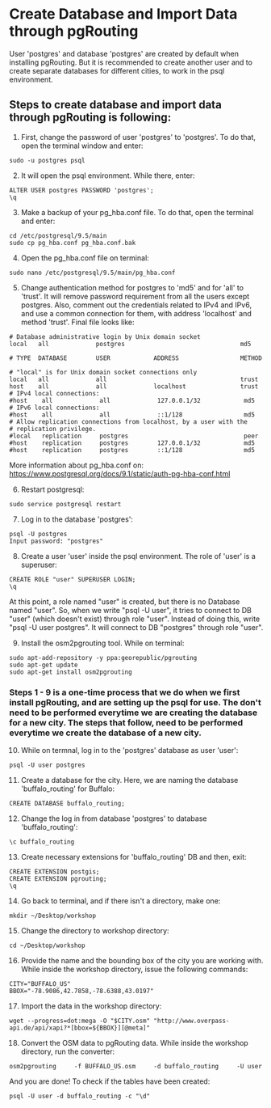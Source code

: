 # Create Database and Import Data through pgRouting
User 'postgres' and database 'postgres' are created by default when installing pgRouting. But it is recommended to create another user and to create separate databases for different cities, to work in the psql environment.

## Steps to create database and import data through pgRouting is following:
1) First, change the password of user 'postgres' to 'postgres'. To do that, open the terminal window and enter:
```
sudo -u postgres psql
```

2) It will open the psql environment. While there, enter:
```
ALTER USER postgres PASSWORD 'postgres';
\q
```

3) Make a backup of your pg_hba.conf file. To do that, open the terminal and enter:
```
cd /etc/postgresql/9.5/main
sudo cp pg_hba.conf pg_hba.conf.bak
```

4) Open the pg_hba.conf file on terminal:
```
sudo nano /etc/postgresql/9.5/main/pg_hba.conf
```

5) Change authentication method for postgres to 'md5' and for 'all' to 'trust'. It will remove password requirement from all the users except postgres. Also, comment out the credentials related to IPv4 and IPv6, and use a common connection for them, with address 'localhost' and method 'trust'. Final file looks like:
```
# Database administrative login by Unix domain socket
local   all             postgres                                md5

# TYPE  DATABASE        USER            ADDRESS                 METHOD

# "local" is for Unix domain socket connections only
local   all             all                                     trust
host    all             all             localhost               trust
# IPv4 local connections:
#host    all             all             127.0.0.1/32            md5
# IPv6 local connections:
#host    all             all             ::1/128                 md5
# Allow replication connections from localhost, by a user with the
# replication privilege.
#local   replication     postgres                                peer
#host    replication     postgres        127.0.0.1/32            md5
#host    replication     postgres        ::1/128                 md5
```
More information about pg_hba.conf on: https://www.postgresql.org/docs/9.1/static/auth-pg-hba-conf.html

6) Restart postgresql:
```
sudo service postgresql restart
```

7) Log in to the database 'postgres':
```
psql -U postgres
Input password: "postgres"
```

8) Create a user 'user' inside the psql environment. The role of 'user' is a superuser:
```
CREATE ROLE "user" SUPERUSER LOGIN;
\q
```

At this point, a role named "user" is created, but there is no Database named "user". So, when we write "psql -U user", it tries to connect to DB "user" (which doesn't exist) through role "user". Instead of doing this, write "psql -U user postgres". It will connect to DB "postgres" through role "user".

9) Install the osm2pgrouting tool. While on terminal:
```
sudo apt-add-repository -y ppa:georepublic/pgrouting
sudo apt-get update
sudo apt-get install osm2pgrouting
```

### Steps 1 - 9 is a one-time process that we do when we first install pgRouting, and are setting up the psql for use. The don't need to be performed everytime we are creating the database for a new city. The steps that follow, need to be performed everytime we create the database of a new city.

10) While on termnal, log in to the 'postgres' database as user 'user':
```
psql -U user postgres
```

11) Create a database for the city. Here, we are naming the database 'buffalo_routing' for Buffalo:
```
CREATE DATABASE buffalo_routing;
```

12) Change the log in from database 'postgres' to database 'buffalo_routing':
```
\c buffalo_routing
```

13) Create necessary extensions for 'buffalo_routing' DB and then, exit:
```
CREATE EXTENSION postgis;
CREATE EXTENSION pgrouting;
\q
```

14) Go back to terminal, and if there isn't a directory, make one:
```
mkdir ~/Desktop/workshop
```

15) Change the directory to workshop directory:
```
cd ~/Desktop/workshop
```

16) Provide the name and the bounding box of the city you are working with. While inside the workshop directory, issue the following commands:
```
CITY="BUFFALO_US"
BBOX="-78.9086,42.7858,-78.6388,43.0197"
```

17) Import the data in the workshop directory:
```
wget --progress=dot:mega -O "$CITY.osm" "http://www.overpass-api.de/api/xapi?*[bbox=${BBOX}][@meta]"
```

18) Convert the OSM data to pgRouting data. While inside the workshop directory, run the converter:
```
osm2pgrouting     -f BUFFALO_US.osm     -d buffalo_routing     -U user
```

And you are done! To check if the tables have been created:
```
psql -U user -d buffalo_routing -c "\d"
```
